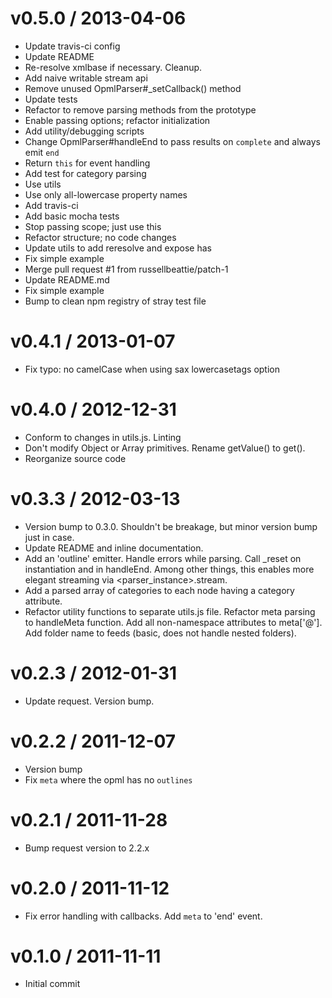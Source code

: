 
v0.5.0 / 2013-04-06
==================

  * Update travis-ci config
  * Update README
  * Re-resolve xmlbase if necessary. Cleanup.
  * Add naive writable stream api
  * Remove unused OpmlParser#_setCallback() method
  * Update tests
  * Refactor to remove parsing methods from the prototype
  * Enable passing options; refactor initialization
  * Add utility/debugging scripts
  * Change OpmlParser#handleEnd to pass results on `complete` and always emit `end`
  * Return `this` for event handling
  * Add test for category parsing
  * Use utils
  * Use only all-lowercase property names
  * Add travis-ci
  * Add basic mocha tests
  * Stop passing scope; just use this
  * Refactor structure; no code changes
  * Update utils to add reresolve and expose has
  * Fix simple example
  * Merge pull request #1 from russellbeattie/patch-1
  * Update README.md
  * Fix simple example
  * Bump to clean npm registry of stray test file

v0.4.1 / 2013-01-07
==================

  * Fix typo: no camelCase when using sax lowercasetags option

v0.4.0 / 2012-12-31
==================

  * Conform to changes in utils.js. Linting
  * Don't modify Object or Array primitives. Rename getValue() to get().
  * Reorganize source code

v0.3.3 / 2012-03-13
==================

  * Version bump to 0.3.0. Shouldn't be breakage, but minor version bump just in case.
  * Update README and inline documentation.
  * Add an 'outline' emitter. Handle errors while parsing. Call _reset on instantiation and in handleEnd. Among other things, this enables more elegant streaming via <parser_instance>.stream.
  * Add a parsed array of categories to each node having a category attribute.
  * Refactor utility functions to separate utils.js file. Refactor meta parsing to handleMeta function. Add all non-namespace attributes to meta['@']. Add folder name to feeds (basic, does not handle nested folders).

v0.2.3 / 2012-01-31
==================

  * Update request. Version bump.

v0.2.2 / 2011-12-07
==================

  * Version bump
  * Fix `meta` where the opml has no `outlines`

v0.2.1 / 2011-11-28
==================

  * Bump request version to 2.2.x

v0.2.0 / 2011-11-12
==================

  * Fix error handling with callbacks. Add `meta` to 'end' event.

v0.1.0 / 2011-11-11
==================

  * Initial commit
